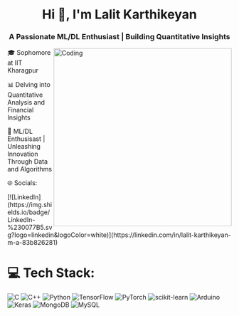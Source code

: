 <h1 align="center">Hi 👋, I'm Lalit Karthikeyan</h1>
<h3 align="center">A Passionate ML/DL Enthusiast | Building Quantitative Insights</h3>
<img align="right" width="400" src="https://github.com/lalitkarthik/lalitkarthik/assets/153484165/0692c5c9-bf83-49eb-a8e1-1558d4747430" alt="Coding">

🎓  Sophomore at IIT Kharagpur<br>

📊  Delving into Quantitative Analysis and Financial Insights<br>

🤖  ML/DL Enthusisast | Unleashing Innovation Through Data and Algorithms


<p align="left">
  🌐 Socials:
</p> 
[![LinkedIn](https://img.shields.io/badge/LinkedIn-%230077B5.svg?logo=linkedin&logoColor=white)](https://linkedin.com/in/lalit-karthikeyan-m-a-83b826281) 

# 💻 Tech Stack:

![C](https://img.shields.io/badge/c-%2300599C.svg?style=for-the-badge&logo=c&logoColor=white) ![C++](https://img.shields.io/badge/c++-%2300599C.svg?style=for-the-badge&logo=c%2B%2B&logoColor=white) ![Python](https://img.shields.io/badge/python-3670A0?style=for-the-badge&logo=python&logoColor=ffdd54) ![TensorFlow](https://img.shields.io/badge/TensorFlow-%23FF6F00.svg?style=for-the-badge&logo=TensorFlow&logoColor=white) ![PyTorch](https://img.shields.io/badge/PyTorch-%23EE4C2C.svg?style=for-the-badge&logo=PyTorch&logoColor=white) ![scikit-learn](https://img.shields.io/badge/scikit--learn-%23F7931E.svg?style=for-the-badge&logo=scikit-learn&logoColor=white) ![Arduino](https://img.shields.io/badge/-Arduino-00979D?style=for-the-badge&logo=Arduino&logoColor=white) ![Keras](https://img.shields.io/badge/Keras-%23D00000.svg?style=for-the-badge&logo=Keras&logoColor=white) ![MongoDB](https://img.shields.io/badge/MongoDB-%234ea94b.svg?style=for-the-badge&logo=mongodb&logoColor=white) ![MySQL](https://img.shields.io/badge/mysql-4479A1.svg?style=for-the-badge&logo=mysql&logoColor=white) 
